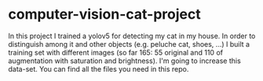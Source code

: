 # computer-vision-cat-project

In this project I trained a yolov5 for detecting my cat in my house. In order to distinguish among it and other objects (e.g. peluche cat, shoes, ...)
I built a training set with different images (so far 165: 55 original and 110 of augmentation with saturation and brightness). I'm going to increase this
data-set. You can find all the files you need in this repo.
